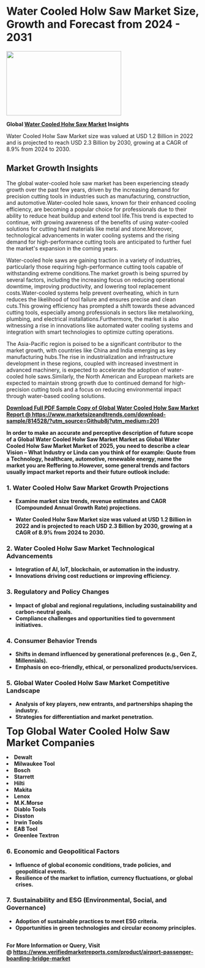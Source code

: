 <H1>Water Cooled Holw Saw Market Size, Growth and Forecast from 2024 - 2031</H1><img class="aligncenter size-medium wp-image-584254" src="https://thirdeyenews.in/wp-content/uploads/2024/09/Global-Market-Research-300x168.jpeg" alt="" width="300" height="168" /><p><strong>Global&nbsp;<a href="https://www.marketsizeandtrends.com/download-sample/814528/?utm_source=Github8j?utm_medium=201">Water Cooled Holw Saw Market</a> Insights</strong></p><p>Water Cooled Holw Saw Market size was valued at USD 1.2 Billion in 2022 and is projected to reach USD 2.3 Billion by 2030, growing at a CAGR of 8.9% from 2024 to 2030.</p><p><h2>Market Growth Insights</h2> <p>The global water-cooled hole saw market has been experiencing steady growth over the past few years, driven by the increasing demand for precision cutting tools in industries such as manufacturing, construction, and automotive.Water-cooled hole saws, known for their enhanced cooling efficiency, are becoming a popular choice for professionals due to their ability to reduce heat buildup and extend tool life.This trend is expected to continue, with growing awareness of the benefits of using water-cooled solutions for cutting hard materials like metal and stone.Moreover, technological advancements in water cooling systems and the rising demand for high-performance cutting tools are anticipated to further fuel the market's expansion in the coming years.</p> <p><strong><a href="#"></a></strong></p> <p>Water-cooled hole saws are gaining traction in a variety of industries, particularly those requiring high-performance cutting tools capable of withstanding extreme conditions.The market growth is being spurred by several factors, including the increasing focus on reducing operational downtime, improving productivity, and lowering tool replacement costs.Water-cooled systems help prevent overheating, which in turn reduces the likelihood of tool failure and ensures precise and clean cuts.This growing efficiency has prompted a shift towards these advanced cutting tools, especially among professionals in sectors like metalworking, plumbing, and electrical installations.Furthermore, the market is also witnessing a rise in innovations like automated water cooling systems and integration with smart technologies to optimize cutting operations.</p> <p>The Asia-Pacific region is poised to be a significant contributor to the market growth, with countries like China and India emerging as key manufacturing hubs.The rise in industrialization and infrastructure development in these regions, coupled with increased investment in advanced machinery, is expected to accelerate the adoption of water-cooled hole saws.Similarly, the North American and European markets are expected to maintain strong growth due to continued demand for high-precision cutting tools and a focus on reducing environmental impact through water-based cooling solutions.</p> <p><strong><a href="#"></p><p><span class=""><strong>Download Full PDF Sample Copy of Global Water Cooled Holw Saw Market Report</strong> @ <a href="https://www.marketsizeandtrends.com/download-sample/814528/?utm_source=Github8j?utm_medium=201" target="_blank">https://www.marketsizeandtrends.com/download-sample/814528/?utm_source=Github8j?utm_medium=201</a></span></p><p>In order to make an accurate and perceptive description of future scope of a Global&nbsp;Water Cooled Holw Saw Market Market as Global&nbsp;Water Cooled Holw Saw Market Market of 2025, you need to describe a clear Vision &ndash; What Industry or Linda can you think of for example: Quote from a Technology, healthcare, automotive, renewable energy, name the market you are Reffering to.However, some general trends and factors usually impact market reports and their future outlook include:</p><h3>1.&nbsp;<strong>Water Cooled Holw Saw Market Growth Projections</strong></h3><ul><li>Examine market size trends, revenue estimates and CAGR (Compounded Annual Growth Rate) projections.</li><li><p>Water Cooled Holw Saw Market size was valued at USD 1.2 Billion in 2022 and is projected to reach USD 2.3 Billion by 2030, growing at a CAGR of 8.9% from 2024 to 2030.</p></li></ul><h3>2.&nbsp;<strong>Water Cooled Holw Saw Market Technological Advancements</strong></h3><ul><li>Integration of AI, IoT, blockchain, or automation in the industry.</li><li>Innovations driving cost reductions or improving efficiency.</li></ul><h3>3.&nbsp;<strong>Regulatory and Policy Changes</strong></h3><ul><li>Impact of global and regional regulations, including sustainability and carbon-neutral goals.</li><li>Compliance challenges and opportunities tied to government initiatives.</li></ul><h3>4.&nbsp;<strong>Consumer Behavior Trends</strong></h3><ul><li>Shifts in demand influenced by generational preferences (e.g., Gen Z, Millennials).</li><li>Emphasis on eco-friendly, ethical, or personalized products/services.</li></ul><h3>5.&nbsp;<strong>Global Water Cooled Holw Saw Market Competitive Landscape</strong></h3><ul><li>Analysis of key players, new entrants, and partnerships shaping the industry.</li><li>Strategies for differentiation and market penetration.</li></ul><p data-pm-slice="1 1 []"><span style="color: inherit; font-family: inherit; font-size: 25px;">Top Global Water Cooled Holw Saw Market Companies</span></p><div class="" data-test-id=""><p><li>Dewalt</li><li> Milwaukee Tool</li><li> Bosch</li><li> Starrett</li><li> Hilti</li><li> Makita</li><li> Lenox</li><li> M.K.Morse</li><li> Diablo Tools</li><li> Disston</li><li> Irwin Tools</li><li> EAB Tool</li><li> Greenlee Textron</li></p></div><h3>6.&nbsp;<strong>Economic and Geopolitical Factors</strong></h3><ul><li>Influence of global economic conditions, trade policies, and geopolitical events.</li><li>Resilience of the market to inflation, currency fluctuations, or global crises.</li></ul><h3>7.&nbsp;<strong>Sustainability and ESG (Environmental, Social, and Governance)</strong></h3><ul><li>Adoption of sustainable practices to meet ESG criteria.</li><li>Opportunities in green technologies and circular economy principles.</li></ul><h2><strong style="font-size: 14px;">For More Information or Query, Visit @&nbsp;</strong><a style="background-color: #ffffff; font-size: 14px;" href="https://www.marketsizeandtrends.com/report/water-cooled-holw-saw-market/" target="_blank">https://www.verifiedmarketreports.com/product/airport-passenger-boarding-bridge-market</a></h2>